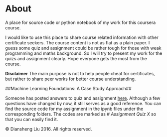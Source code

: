 # About
A place for source code or python notebook of my work for this coursera course.

I would like to use this place to share course related information with other certificate seekers.
The course content is not as flat as a plain paper. I guess some quiz and assignment could be rather tough for those with weak programming and maths background. So I will try to present my work for the quizs and assignment clearly. Hope everyone gets the most from the course.

**Disclaimer**
The main purpose is not to help people cheat for certificates, but rather to share peer works for better course understanding.

##Machine Learning Foundations: A Case Study Approach##

Someone has posted answers to quiz and assignment [here](https://da8y01.github.io/gh-blog/2015/12/26/machine-learning-specialization-1.html). Although a few questions have changed by now, it still serves as a good reference.
You can find the source code for my assignment in the ipynb files under the corresponding folders. The codes are marked as *# Assignment Quiz X* so that you can easily find it.

© Diansheng Liu 2016. All rights reserved.
